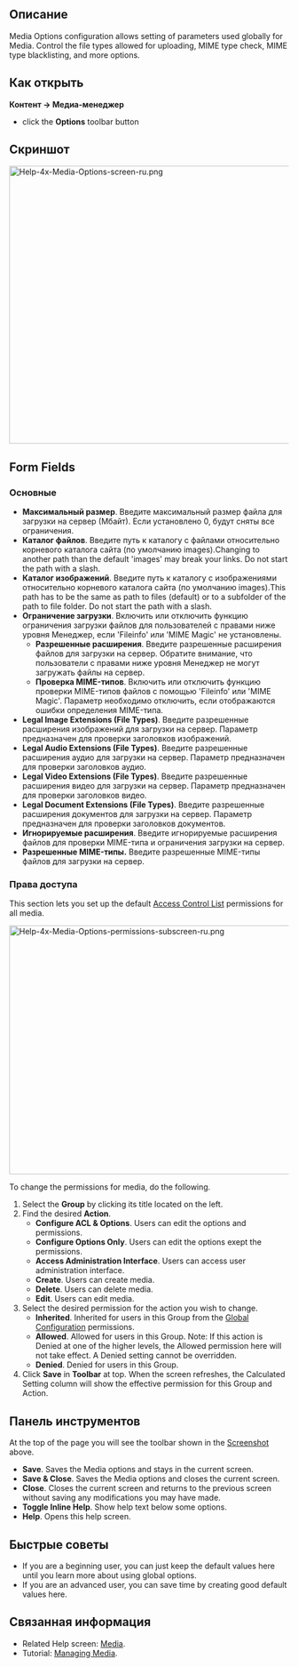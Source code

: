 <!-- Filename: Help4.x:Media:_Options / Display title: Медиа-менеджер: Настройки -->

## Описание

Media Options configuration allows setting of parameters used globally
for Media. Control the file types allowed for uploading, MIME type
check, MIME type blacklisting, and more options.

## Как открыть

**Контент **→** Медиа-менеджер**

- click the **Options** toolbar button

## Скриншот

<img
src="https://docs.joomla.org/images/thumb/5/5a/Help-4x-Media-Options-screen-ru.png/800px-Help-4x-Media-Options-screen-ru.png"
decoding="async"
srcset="https://docs.joomla.org/images/thumb/5/5a/Help-4x-Media-Options-screen-ru.png/1200px-Help-4x-Media-Options-screen-ru.png 1.5x, https://docs.joomla.org/images/thumb/5/5a/Help-4x-Media-Options-screen-ru.png/1600px-Help-4x-Media-Options-screen-ru.png 2x"
data-file-width="2720" data-file-height="1700" width="800" height="500"
alt="Help-4x-Media-Options-screen-ru.png" />

## Form Fields

### Основные

- **Максимальный размер**. Введите максимальный размер файла для
  загрузки на сервер (Мбайт). Если установлено 0, будут сняты все
  ограничения.
- **Каталог файлов**. Введите путь к каталогу с файлами относительно
  корневого каталога сайта (по умолчанию images).Changing to another
  path than the default 'images' may break your links. Do not start the
  path with a slash.
- **Каталог изображений**. Введите путь к каталогу с изображениями
  относительно корневого каталога сайта (по умолчанию images).This path
  has to be the same as path to files (default) or to a subfolder of the
  path to file folder. Do not start the path with a slash.
- **Ограничение загрузки**. Включить или отключить функцию ограничения
  загрузки файлов для пользователей с правами ниже уровня Менеджер, если
  'Fileinfo' или 'MIME Magic' не установлены.
  - **Разрешенные расширения**. Введите разрешенные расширения файлов
    для загрузки на сервер. Обратите внимание, что пользователи с
    правами ниже уровня Менеджер не могут загружать файлы на сервер.
  - **Проверка MIME-типов**. Включить или отключить функцию проверки
    MIME-типов файлов с помощью 'Fileinfo' или 'MIME Magic'. Параметр
    необходимо отключить, если отображаются ошибки определения
    MIME-типа.
- **Legal Image Extensions (File Types)**. Введите разрешенные
  расширения изображений для загрузки на сервер. Параметр предназначен
  для проверки заголовков изображений.
- **Legal Audio Extensions (File Types)**. Введите разрешенные
  расширения аудио для загрузки на сервер. Параметр предназначен для
  проверки заголовков аудио.
- **Legal Video Extensions (File Types)**. Введите разрешенные
  расширения видео для загрузки на сервер. Параметр предназначен для
  проверки заголовков видео.
- **Legal Document Extensions (File Types)**. Введите разрешенные
  расширения документов для загрузки на сервер. Параметр предназначен
  для проверки заголовков документов.
- **Игнорируемые расширения**. Введите игнорируемые расширения файлов
  для проверки MIME-типа и ограничения загрузки на сервер.
- **Разрешенные MIME-типы.** Введите разрешенные MIME-типы файлов для
  загрузки на сервер.

### Права доступа

This section lets you set up the default [Access Control
List](https://docs.joomla.org/Access_Control_List/en "Access Control List/en")
permissions for all media.

<img
src="https://docs.joomla.org/images/thumb/1/1b/Help-4x-Media-Options-permissions-subscreen-ru.png/600px-Help-4x-Media-Options-permissions-subscreen-ru.png"
decoding="async"
srcset="https://docs.joomla.org/images/thumb/1/1b/Help-4x-Media-Options-permissions-subscreen-ru.png/900px-Help-4x-Media-Options-permissions-subscreen-ru.png 1.5x, https://docs.joomla.org/images/thumb/1/1b/Help-4x-Media-Options-permissions-subscreen-ru.png/1200px-Help-4x-Media-Options-permissions-subscreen-ru.png 2x"
data-file-width="1979" data-file-height="1478" width="600" height="448"
alt="Help-4x-Media-Options-permissions-subscreen-ru.png" />

To change the permissions for media, do the following.

1.  Select the **Group** by clicking its title located on the left.
2.  Find the desired **Action**.
    - **Configure ACL & Options**. Users can edit the options and
      permissions.
    - **Configure Options Only**. Users can edit the options exept the
      permissions.
    - **Access Administration Interface**. Users can access user
      administration interface.
    - **Create**. Users can create media.
    - **Delete**. Users can delete media.
    - **Edit**. Users can edit media.
3.  Select the desired permission for the action you wish to change.
    - **Inherited**. Inherited for users in this Group from the [Global
      Configuration](https://docs.joomla.org/Help4.x:Site_Global_Configuration/en#permissions "Help4.x:Site Global Configuration/en")
      permissions.
    - **Allowed**. Allowed for users in this Group. Note: If this action
      is Denied at one of the higher levels, the Allowed permission here
      will not take effect. A Denied setting cannot be overridden.
    - **Denied**. Denied for users in this Group.
4.  Click **Save** in **Toolbar** at top. When the screen refreshes, the
    Calculated Setting column will show the effective permission for
    this Group and Action.

## Панель инструментов

At the top of the page you will see the toolbar shown in the
[Screenshot](#screenshot) above.

- **Save**. Saves the Media options and stays in the current screen.
- **Save & Close**. Saves the Media options and closes the current
  screen.
- **Close**. Closes the current screen and returns to the previous
  screen without saving any modifications you may have made.
- **Toggle Inline Help**. Show help text below some options.
- **Help**. Opens this help screen.

## Быстрые советы

- If you are a beginning user, you can just keep the default values here
  until you learn more about using global options.
- If you are an advanced user, you can save time by creating good
  default values here.

## Связанная информация

- Related Help screen:
  [Media](https://docs.joomla.org/Help4.x:Media/en "Help4.x:Media/en").
- Tutorial: [Managing
  Media](https://docs.joomla.org/J4.x:Managing_Media/en "J4.x:Managing Media/en").
